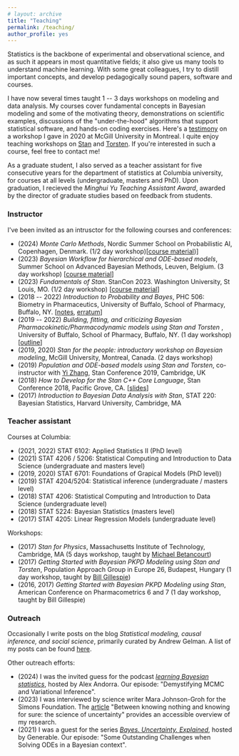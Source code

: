 ```yaml
---
# layout: archive
title: "Teaching"
permalink: /teaching/
author_profile: yes
---
```


Statistics is the backbone of experimental and observational science, and as such it appears in most quantitative fields; it also give us many tools to understand machine learning. With some great colleagues, I try to distill important concepts, and develop pedagogically sound papers, software and courses.

I have now several times taught 1 -- 3 days workshops on modeling and data analysis.
My courses cover fundamental concepts in Bayesian modeling and some of the motivating theory, demonstrations on scientific examples, discussions of the "under-the-hood" algorithms that support statistical software, and hands-on coding exercises.
Here's a [testimony](https://statmodeling.stat.columbia.edu/2020/08/19/i-just-wanted-to-say-that-for-the-first-time-in-three-4-years-of-efforts-i-have-a-way-to-estimate-my-model/) on a workshop I gave in 2020 at McGill University in Montreal.
I quite enjoy teaching workshops on [Stan](https://mc-stan.org/) and [Torsten](https://github.com/metrumresearchgroup/Torsten). If you're interested in such a course, feel free to contact me!

As a graduate student, I also served as a teacher assistant for five consecutive years for the department of statistics at Columbia university, for courses at all levels (undergraduate, masters and PhD).
Upon graduation, I recieved the _Minghui Yu Teaching Assistant Award_, awarded by the director of graduate studies based on feedback from students. 


### Instructor

I've been invited as an intrusctor for the following courses and conferences:

* (2024) _Monte Carlo Methods_, Nordic Summer School on Probabilistic AI, Copenhagen, Denmark. (1/2 day workshop)[[course material](https://github.com/probabilisticai/nordic-probai-2024/tree/main/day4/Charles%20Margoissan))]
* (2023) _Bayesian Workflow for hierarchical and ODE-based models_, Summer School on Advanced Bayesian Methods, Leuven, Belgium. (3 day workshop) [[course material](https://github.com/charlesm93/stanTutorial/tree/main/Leuven_summer_school2023)]
* (2023) _Fundamentals of Stan_. StanCon 2023. Washington University, St Louis, MO. (1/2 day workshop) [[course material](https://github.com/charlesm93/stanTutorial/tree/main/StanCon2023)]
* (2018 -- 2022) _Introduction to Probability and Bayes_, PHC 506: Biometry in Pharmaceutics, University of Buffalo, School of Pharmacy, Buffalo, NY. [[notes](http://charlesm93.github.io/files/Prob&Bayes.pdf), [erratum](http://charlesm93.github.io/files/notes_erratum.pdf)]
* (2019 -- 2022) _Building, fitting, and criticizing Bayesian Pharmacokinetic/Pharmacodynamic models using Stan and Torsten_ , University of Buffalo, School of Pharmacy, Buffalo, NY. (1 day workshop) [[outline](http://charlesm93.github.io/files/outline-torsten_workshop.pdf)]
* (2019, 2020) _Stan for the people: introductory workshop on Bayesian modeling_, McGill University,
Montreal, Canada. (2 days workshop)
* (2019) _Population and ODE-based models using Stan and Torsten_,
co-instructor with [Yi Zhang](https://metrumrg.com/team_member/yi-zhang-ph-d/), Stan Conference 2019, Cambridge, UK
* (2018) _How to Develop for the Stan C++ Core Language_, Stan Conference 2018, Pacific Grove, CA. [[slides](https://github.com/charlesm93/presentations-and-writing/blob/master/StanCon2018_tutorial/Roadmap.pdf)]
* (2017) _Introduction to Bayesian Data Analysis with Stan_, STAT 220: Bayesian Statistics, Harvard University, Cambridge, MA

### Teacher assistant

Courses at Columbia:

* (2021, 2022) STAT 6102: Applied Statistics II (PhD level)
* (2021) STAT 4206 / 5206: Statistical Computing and Introduction to Data Science (undergraduate and masters level)
* (2019, 2020) STAT 6701: Foundations of Grapical Models (PhD level))
* (2019) STAT 4204/5204: Statistical inference (undergraduate / masters level)
* (2018) STAT 4206: Statistical Computing and Introduction to Data Science (undergraduate level)
* (2018) STAT 5224: Bayesian Statistics (masters level)
* (2017) STAT 4205: Linear Regression Models (undergraduate level)

Workshops:

* (2017) _Stan for Physics_, Massachusetts Institute of Technology, Cambridge, MA
(5 days workshop, taught by [Michael Betancourt](https://betanalpha.github.io))
* (2017) _Getting Started with Bayesian PKPD Modeling using Stan and Torsten_, Population Approach Group in Europe 26, Budapest, Hungary (1 day workshop, taught by [Bill Gillespie](https://metrumrg.com/team_member/william-r-gillespie-ph-d/))
* (2016, 2017) _Getting Started with Bayesian PKPD Modeling using Stan_, American Conference on Pharmacometrics 6 and 7 (1 day workshop, taught by Bill Gillespie)

### Outreach

Occasionally I write posts on the blog _Statistical modeling, causal inference, and social science_, primarily curated by Andrew Gelman. A list of my posts can be found [here](https://statmodeling.stat.columbia.edu/author/charles/).

Other outreach efforts:

* (2024) I was the invited guess for the podcast [_learning Bayesian statistics_](https://learnbayesstats.com/episode/90-demystifying-mcmc-variational-inference-charles-margossian/), hosted by Alex Andorra. Our episode: "Demystifying MCMC and Variational Inference".
* (2023) I was interviewed by science writer Mara Johnson-Groh for the Simons Foundation. The [article](https://www.simonsfoundation.org/2023/06/12/between-knowing-nothing-and-knowing-for-sure-the-science-of-uncertainty/) "Between knowing nothing and knowing for sure: the science of uncertainty" provides an accessible overview of my research.
* (2021) I was a guest for the series [_Bayes. Uncertainty. Explained_](https://www.youtube.com/watch?v=hsNvClBFhcY), hosted by Generable. Our episode: "Some Outstanding Challenges when Solving ODEs in a Bayesian context".

<!---->
<!--Currently I'm writing chapters for the upcoming textbook _Bayesian Workflow_; an early outline of this work exists as a [preprint](https://arxiv.org/abs/2011.01808).-->
